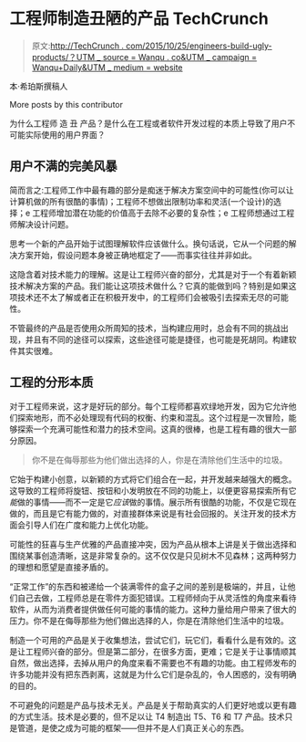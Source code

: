 # 工程师制造丑陋的产品 TechCrunch

> 原文:[http://TechCrunch . com/2015/10/25/engineers-build-ugly-products/？UTM _ source = Wanqu . co&UTM _ campaign = Wanqu+Daily&UTM _ medium = website](http://techcrunch.com/2015/10/25/engineers-build-ugly-products/?utm_source=wanqu.co&utm_campaign=Wanqu+Daily&utm_medium=website)

本·希珀斯撰稿人

More posts by this contributor

为什么工程师 造 丑 产品？是什么在工程或者软件开发过程的本质上导致了用户不可能实际使用的用户界面？

## 用户不满的完美风暴

简而言之:工程师工作中最有趣的部分是痴迷于解决方案空间中的可能性(你可以让计算机做的所有很酷的事情)；工程师不想做出限制功率和灵活(一个设计)的选择；e 工程师增加潜在功能的价值高于去除不必要的复杂性；e 工程师想通过工程师解决设计问题。

思考一个新的产品开始于试图理解软件应该做什么。换句话说，它从一个问题的解决方案开始，假设问题本身被正确地框定了——而事实往往并非如此。

这隐含着对技术能力的理解。这是让工程师兴奋的部分，尤其是对于一个有着新颖技术解决方案的产品。我们能让这项技术做什么？它真的能做到吗？特别是如果这项技术还不太了解或者正在积极开发中，的工程师们会被吸引去探索无尽的可能性。

不管最终的产品是否使用众所周知的技术，当构建应用时，总会有不同的挑战出现，并且有不同的途径可以探索，这些途径可能是捷径，也可能是死胡同。构建软件其实很难。

## 工程的分形本质

对于工程师来说，这才是好玩的部分。每个工程师都喜欢绿地开发，因为它允许他们探索地形，而不必处理现有代码的权衡、约束和混乱。这个过程是一次冒险，能够探索一个充满可能性和潜力的技术空间。这真的很棒，也是工程有趣的很大一部分原因。

> 你不是在侮辱那些为他们做出选择的人，你是在清除他们生活中的垃圾。

它始于构建小创意，以新颖的方式将它们组合在一起，并开发越来越强大的概念。这导致的工程师将旋钮、按钮和小发明放在不同的功能上，以便更容易探索所有它*能*做的事情——而不一定是它*应该*做的事情。展示所有很酷的功能，不仅是它现在做的，而且是它有能力做的，对直接群体来说是有社会回报的。关注开发的技术方面会引导人们在广度和能力上优化功能。

可能性的狂喜与生产优雅的产品直接冲突，因为产品从根本上讲是关于做出选择和围绕某事创造清晰，这是非常复杂的。这不仅仅是只见树木不见森林；这两种努力的理想和愿望是直接矛盾的。

“正常工作”的东西和被递给一个装满零件的盒子之间的差别是极端的，并且，让他们自己去做，工程师总是在零件方面犯错误。工程师倾向于从灵活性的角度来看待软件，从而为消费者提供做任何可能的事情的能力。这种力量给用户带来了很大的压力。你不是在侮辱那些为他们做出选择的人，你是在清除他们生活中的垃圾。

制造一个可用的产品是关于收集想法，尝试它们，玩它们，看看什么是有效的。这是让工程师兴奋的部分。但是第二部分，在很多方面，更难；它是关于让事情顺其自然，做出选择，去掉从用户的角度来看不需要也不有趣的功能。由工程师发布的许多功能并没有把东西剥离，这就是为什么它们是杂乱的，令人困惑的，没有明确的目的。

不可避免的问题是产品与技术无关。产品是关于帮助真实的人们更好地或以更有趣的方式生活。技术是必要的，但不足以让 T4 制造出 T5、T6 和 T7 产品。技术只是管道，是使之成为可能的框架——但并不是人们真正关心的东西。
